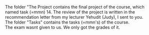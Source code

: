 The folder "The Project contains the final project of the course, which named task (=mmn) 14. The review of the project is written in the recommendation letter from my lecturer Yehudit (Judy), I sent to you. </br>
The folder "Tasks" contains the tasks (=mmn's) of the course. </br>
The exam wasnt given to us. We only got the grades of it.
